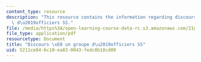 ```yaml
---
content_type: resource
description: "This resource contains the information regarding discours \xE0 un groupe\
  \ d\u2019officiers SS."
file: /media/https%3A/open-learning-course-data-rc.s3.amazonaws.com/21g-325j-new-culture-of-gender-queer-france-fall-2011/5211ce846c10ea830043fedc0b10cd09_MIT21G_325JF11_Himmler.pdf
file_type: application/pdf
resourcetype: Document
title: "Discours \xE0 un groupe d\u2019officiers SS"
uid: 5211ce84-6c10-ea83-0043-fedc0b10cd09
---
```

